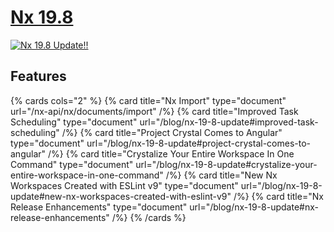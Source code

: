 # [Nx 19.8](/blog/nx-19-8-update)

[![Nx 19.8 Update!!](/blog/images/2024-09-20/thumbnail.png)](/blog/nx-19-8-update)

## Features

{% cards cols="2" %}
{% card title="Nx Import" type="document" url="/nx-api/nx/documents/import" /%}
{% card title="Improved Task Scheduling" type="document" url="/blog/nx-19-8-update#improved-task-scheduling" /%}
{% card title="Project Crystal Comes to Angular" type="document" url="/blog/nx-19-8-update#project-crystal-comes-to-angular" /%}
{% card title="Crystalize Your Entire Workspace In One Command" type="document" url="/blog/nx-19-8-update#crystalize-your-entire-workspace-in-one-command" /%}
{% card title="New Nx Workspaces Created with ESLint v9" type="document" url="/blog/nx-19-8-update#new-nx-workspaces-created-with-eslint-v9" /%}
{% card title="Nx Release Enhancements" type="document" url="/blog/nx-19-8-update#nx-release-enhancements" /%}
{% /cards %}
